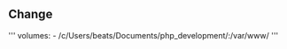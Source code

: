 ## Change

'''
    volumes:
        - /c/Users/beats/Documents/php_development/:/var/www/
'''
        

